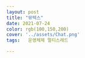 ```yaml
---
layout: post
title: "뮤텍스"
date: 2021-07-24
color: rgb(100,150,200)
cover: '../assets/Chat.png'
tags:	운영체제 멀티스레드

---
```




